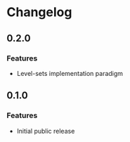 # Changelog

## 0.2.0

### Features

* Level-sets implementation paradigm

## 0.1.0

### Features

* Initial public release
